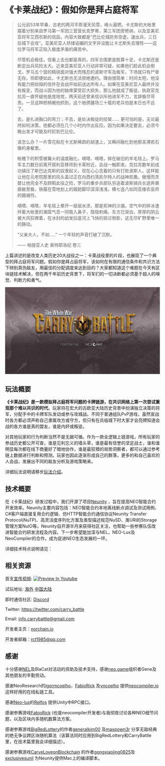 # 《卡莱战纪》：假如你是拜占庭将军





>   
>
> 公元前53年早春，古老的两河平原漫天风雪，峰火遍燃。卡尤斯的大帐里摆着分别来自罗马第一军团三营营长克罗蒂，第三军团旁修纳，以及亚美尼亚将军艾西农斯的信函，内容大致都是“巴比伦城防务空虚，速出兵，三日后城下会攻“。亚美尼亚人矫揉谄媚的文字并没能让卡尤斯失去理性——这位罗马将军正陷入极度矛盾的痛苦中。
>
> 尽管机会极佳，信看上去也都是真的，四军合围更是胜算十足，卡尤斯还是断定出兵风险太大。近来亚美尼亚人行动非常可疑，如果他们趁此机会倒戈，罗马五个营的精锐面对强大而残忍的波斯守军及叛军，下场就只有尸骨无存。但即便如此，卡尤斯也无法拒绝邀约。理由很简单：时间太短，他没有能力把劝阻的信件在会战开始前送达所有人。如果在亚美尼亚人最终并没有叛变，而战斗因为他的缺席蒙受巨大损失，那么他就成了叛徒。执政官克拉苏一直怀疑他是庞培党，两天前还曾来信训斥他进军不力，言辞极尽苛责。一旦这种把柄被他抓到，这个驰骋疆场三十载的老兵怕是末日也不远了。
>
> 去，是扎进胸口的弯刀；不去，是处决叛徒的绞架…… 更可怕的是，无论最终如何决策，他都必须在几个小时内作出反应。因为如果决定要去，必须今晚出发才可能及时赶到巴比伦。
>
> 该怎么办？一片雪花粘在卡尤斯稀疏的胡渣上，又瞬间融化到他那呆滞若石像的身躯里。
>
> 帐檐下的积雪被篝火的温度融化，嘀嗒、嘀嗒，摔在破旧的羊毛毯上。罗马军主力数日前离开叙利亚移师到卡莱附近，会战一触即发。克拉苏数年前成功镇压了斯巴达克斯的奴隶起义，现在心心念着的只有打败波斯人，这样能让他在元老院那里的风头盖过正在向西扫荡凯尔特人的战神凯撒。傲慢而贪婪让他完全不及顾暇此役之险，罗马的重步兵部队穷追着波斯骑兵长途奔袭疲敝至极，铁履在雪地划上的踉跄脚印深深浅浅，横七竖八如同亚维农巫师的摄魂符。
>
> 嘀嗒、嘀嗒，羊毛毯上晕开一层层水渍，那是死神的沙漏。空气中的碎冰渣拌着大帐里的潮腐气息一同吸入鼻子，隐隐刺痛。东方已渐白，厚厚的阴云被大风狂撵着，在冰封的幼发拉底河上飞快的掠过倒影，这无尽旷野里唯一的静动。
>
> "父亲大人，不如....." 一个年轻的声音打破了沉默。
>
> 
>
> —— 帕提亚人史 奥特耶洛纪 卷三





上篇讲述的是改变人类历史20大战役之一：卡莱战役里的片段，也展现了一个典型的拜占庭将军问题。假如你是拜占庭将军，该如何在有限的通信条件和共识方法下辨别真伪敌友，用最佳的分配调度来达到目的？大家都知道这个难题在今天有区块链技术解决，但在两千年前历史背景下，将军们的一切决断都必须基于超人的嗅觉、判断力和勇气。

![Logo](pics/Logo.jpg)

##  玩法概要

**《卡莱战纪》是一款模拟拜占庭将军问题的卡牌链游，在共识网络上第一次尝试重现那个难以共识的时代**。玩家将在宏大的古欧亚大陆历史背景中扮演独立决策的将军，分配手中的卡牌军队发动或参与攻城战。不同于普通组队PvP游戏，虽然宣战时各方都必须声称自己隶属攻方或守方，但只有在兵临城下时大家才会亮牌知道会战的各方谁是真的盟友，谁是内奸或叛徒。

对其他玩家的行为判断当然不是无据可循。作为一款全逻辑上链游戏，所有玩家的参战历史都公开可查，谁是见利忘义的墙头草，谁是最有信誉的坚定战士，谁和谁明显每次都在线下商量好了暗地协作，谁是最狡猾的局势洞察者，都可以通过参考链上数据进行判断和预测。玩家也因此逐渐形成自己的群落，更多的和自己喜欢的人会战，发展出不同的敌友分析及游戏策略来。

详细玩法说明请移步[玩法介绍](https://github.com/norchain/NEOGameComp/blob/master/%E5%8D%A1%E8%8E%B1%E6%88%98%E7%BA%AA-%E7%8E%A9%E6%B3%95.md)。

## 技术概要

在《卡莱战纪》研发过程中，我们开源了项目[Neunity](https://github.com/norchain/Neunity) ，旨在提高NEO智能合约开发效率。Neunity主要内容包括：NEO智能合约本地离线断点调试及测试用例、C#客户端直接复用合约逻辑、仿HTTP智能合约通信协议Neunity Transfer Protocol(NuTP)、高灵活度序列化方案及类型描述规范NuSD、类URI的Storage管理方案NuIO等。Neunity自开源半月来获得社区关注，也帮助一些参赛队伍改进智能合约研发流程及内容。下一步希望能加深与NEL，NEO-Lux及NeoCompiler的合作，成为促进NEO生态发展的一环。

详细技术特点说明请见：

## 相关资源

首支[宣传视频](https://youtu.be/PdRJCIeihiY):
[![Preview In Youtube](http://www.imageurl.ir/images/68301098834895736863.png)](https://youtu.be/PdRJCIeihiY)

试玩地址: [海外](http://www.norchain.io/neounity)  [中国大陆](http://119.23.254.156/neounity/)

即时通信社区: [Discord](<https://discord.gg/pKQyyrP> )

Twitter: https://twitter.com/carry_battle

Email: info.carrybattle@gmail.com

开发者主页：[norchain.io](norchain.io)

开发者邮箱：rct1985@qq.com



## 感谢

十分感谢[NEL](https://github.com/NewEconoLab)及BlaCat对活动的资助及技术支持，感谢[neo.game](neo.game)组织者Gene及其他朋友的辛勤劳动。

感谢NeoResearch的[igormcoelho](https://github.com/igormcoelho)，[FabioRick](https://github.com/FabioRick) 及[vncoelho](https://github.com/vncoelho) 提供[neocompiler.io](https://neocompiler.io/) 这样好用的在线私链工具。

感谢[Neo-lux](https://github.com/CityOfZion/neo-lux)的[Relfos](https://github.com/Relfos) 提供Unity中RPC接口。

感谢参赛游戏[FabioRick](https://github.com/FabioRick) (也是neocompiler开发者)与我彻夜讨论各种NEO细节问题，以及区块内多随机数算法方案。

感谢参赛游戏[BigRedLottery](https://github.com/generalkim00/neogame)的作者[generalkim00](https://github.com/generalkim00) 及[maxpown3r](https://github.com/maxpown3r) 分享无敌经典的绝无争议跨区块随机算法（该算法同时应用到BigRedLottery和CarryBattle里，在技术篇里我会详细描述）。

感谢参赛游戏[CarveLoveonBlockchain](https://github.com/exclusivesunil/howmuchyaknowabotme) 的作者[gongxiaojing0825](https://github.com/gongxiaojing0825)及[exclusivesunil](https://github.com/exclusivesunil) 为Neunity提供Mac上的编译脚本。
